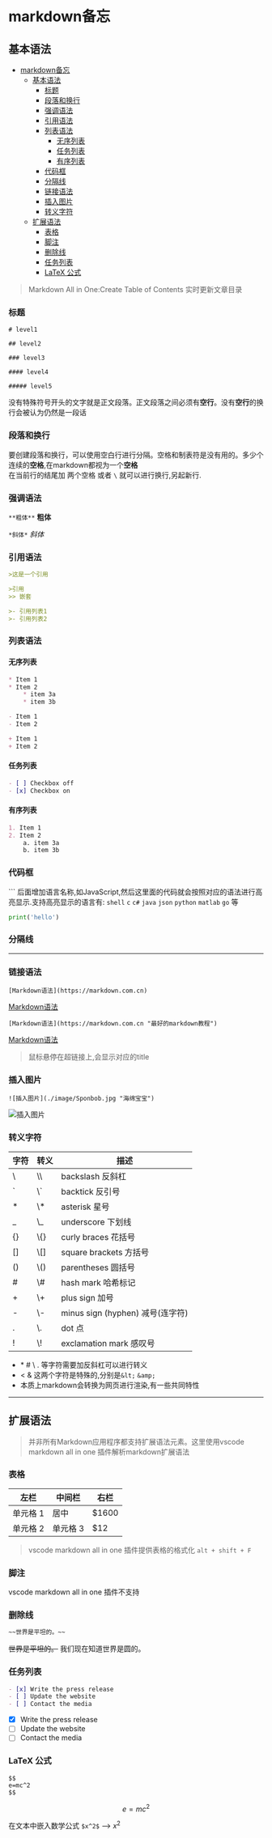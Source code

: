 # markdown备忘

## 基本语法

- [markdown备忘](#markdown备忘)
  - [基本语法](#基本语法)
    - [标题](#标题)
    - [段落和换行](#段落和换行)
    - [强调语法](#强调语法)
    - [引用语法](#引用语法)
    - [列表语法](#列表语法)
      - [无序列表](#无序列表)
      - [任务列表](#任务列表)
      - [有序列表](#有序列表)
    - [代码框](#代码框)
    - [分隔线](#分隔线)
    - [链接语法](#链接语法)
    - [插入图片](#插入图片)
    - [转义字符](#转义字符)
  - [扩展语法](#扩展语法)
    - [表格](#表格)
    - [脚注](#脚注)
    - [删除线](#删除线)
    - [任务列表](#任务列表-1)
    - [LaTeX 公式](#latex-公式)

>Markdown All in One:Create Table of Contents 实时更新文章目录

### 标题

`# level1` 

`## level2`

`### level3`

`#### level4`

`##### level5`

没有特殊符号开头的文字就是正文段落。正文段落之间必须有**空行**。没有**空行**的换行会被认为仍然是一段话

### 段落和换行

要创建段落和换行，可以使用空白行进行分隔。空格和制表符是没有用的。多少个连续的**空格**,在markdown都视为一个**空格**\
在当前行的结尾加 两个空格 或者 `\` 就可以进行换行,另起新行.

### 强调语法

`**粗体**` **粗体**

`*斜体*` *斜体*

### 引用语法

```markdown
>这是一个引用

>引用
>> 嵌套

>- 引用列表1
>- 引用列表2
```

### 列表语法

#### 无序列表

```markdown
* Item 1
* Item 2
    * item 3a
    * item 3b
```

```markdown
- Item 1
- Item 2
```

```markdown
+ Item 1
+ Item 2
```
#### 任务列表

```markdown
- [ ] Checkbox off
- [x] Checkbox on
```

#### 有序列表

```markdown
1. Item 1
2. Item 2
    a. item 3a
    b. item 3b
```

### 代码框

\`\`\` 后面增加语言名称,如JavaScript,然后这里面的代码就会按照对应的语法进行高亮显示.支持高亮显示的语言有:
`shell` `c` `c#` `java` `json` `python` `matlab` `go` 等

```python
print('hello')
```

### 分隔线

---

### 链接语法

`[Markdown语法](https://markdown.com.cn)`

 [Markdown语法](https://markdown.com.cn)

`[Markdown语法](https://markdown.com.cn "最好的markdown教程")`

 [Markdown语法](https://markdown.com.cn "最好的markdown教程")

>鼠标悬停在超链接上,会显示对应的title

### 插入图片

`![插入图片](./image/Sponbob.jpg "海绵宝宝")`

![插入图片](./image/Sponbob.jpg "海绵宝宝")

### 转义字符

| 字符 | 转义   | 描述                               |
| ---- | ------ | ---------------------------------- |
| \\   | \\\\   | backslash 反斜杠                   |
| \`   | \\\`   | backtick 反引号                    |
| \*   | \\\*   | asterisk 星号                      |
| \_   | \\\_   | underscore 下划线                  |
| \{\} | \\\{\} | curly braces 花括号                |
| \[\] | \\\[\] | square brackets 方括号             |
| \(\) | \\\(\) | parentheses 圆括号                 |
| \#   | \\\#   | hash mark 哈希标记                 |
| \+   | \\\+   | plus sign 加号                     |
| \-   | \\\-   | minus sign \(hyphen\) 减号(连字符) |
| \.   | \\\.   | dot 点                             |
| \!   | \\\!   | exclamation mark 感叹号            |

- \* \# \\ \. 等字符需要加反斜杠可以进行转义
- &lt; &amp; 这两个字符是特殊的,分别是`&lt;` `&amp;`
- 本质上markdown会转换为网页进行渲染,有一些共同特性

---

## 扩展语法
>并非所有Markdown应用程序都支持扩展语法元素。这里使用vscode markdown all in one 插件解析markdown扩展语法

### 表格

| 左栏     | 中间栏   | 右栏  |
| -------- | -------- | ----- |
| 单元格 1 | 居中     | $1600 |
| 单元格 2 | 单元格 3 | $12   |
> vscode markdown all in one 插件提供表格的格式化 `alt + shift + F`

### 脚注

vscode markdown all in one 插件不支持

### 删除线

```markdown
~~世界是平坦的。~~
```

~~世界是平坦的。~~ 我们现在知道世界是圆的。

### 任务列表

```markdown
- [x] Write the press release
- [ ] Update the website
- [ ] Contact the media
```
- [x] Write the press release
- [ ] Update the website
- [ ] Contact the media

### LaTeX 公式

```
$$
e=mc^2
$$
```

$$
e=mc^2
$$

在文本中嵌入数学公式 `$x^2$` --> $x^2$
